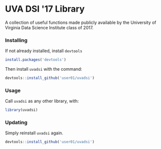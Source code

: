 # UVA DSI '17 Library

A collection of useful functions made publicly available by the University of Virginia Data Science Institute class of 2017.

### Installing

If not already installed, install `devtools`

```R
install.packages('devtools')
```

Then install `uvadsi` with the command:

```R
devtools::install_github('user01/uvadsi')
```

### Usage

Call `uvadsi` as any other library, with:

```R
library(uvadsi)
```

### Updating

Simply reinstall `uvadsi` again.

```R
devtools::install_github('user01/uvadsi')
```
